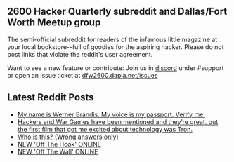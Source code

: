 ## 2600 Hacker Quarterly subreddit and Dallas/Fort Worth Meetup group
The semi-official subreddit for readers of the infamous little magazine at your local bookstore--full of goodies for the aspiring hacker. Please do not post links that violate the reddit's user agreement.

Want to see a new feature or contribute: 
Join us in [discord](https://dfw2600.dapla.net/chat) under #support or open an issue ticket at [dfw2600.dapla.net/issues](https://dfw2600.dapla.net/issues)

## Latest Reddit Posts
<!-- BLOG-POST-LIST:START -->
- [My name is Werner Brandis. My voice is my passport. Verify me.](https://www.reddit.com/r/2600/comments/11djutl/my_name_is_werner_brandis_my_voice_is_my_passport/)
- [Hackers and War Games have been mentioned and they’re great, but the first film that got me excited about technology was Tron.](https://www.reddit.com/r/2600/comments/11dgf0h/hackers_and_war_games_have_been_mentioned_and/)
- [Who is this? (Wrong answers only)](https://www.reddit.com/r/2600/comments/11cnbsk/who_is_this_wrong_answers_only/)
- [NEW 'Off The Hook' ONLINE](https://2600.com/hook/22-02-2023)
- [NEW 'Off The Wall' ONLINE](https://2600.com/wall/21-02-2023)
<!-- BLOG-POST-LIST:END -->
